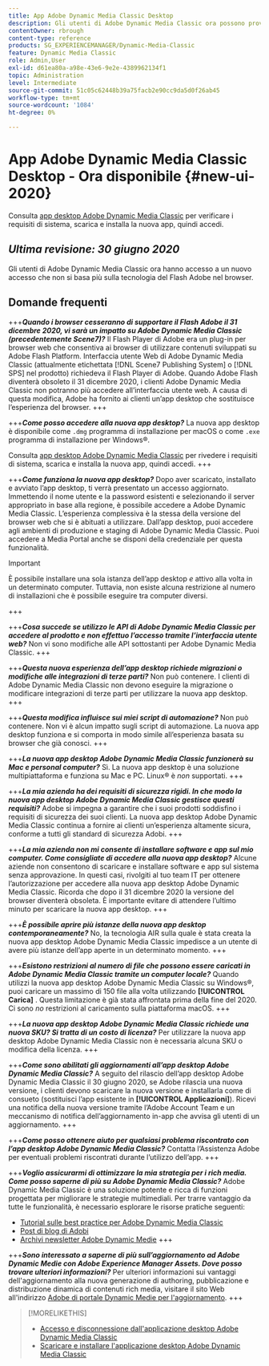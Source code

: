 ```yaml
---
title: App Adobe Dynamic Media Classic Desktop
description: Gli utenti di Adobe Dynamic Media Classic ora possono provare un aggiornamento completo dell’interfaccia utente. L’esperienza offre un accesso aggiornato con collegamenti a risorse preziose; inoltre, questo aggiornamento non si basa più sulla tecnologia Adobe Flash nel browser.
contentOwner: rbrough
content-type: reference
products: SG_EXPERIENCEMANAGER/Dynamic-Media-Classic
feature: Dynamic Media Classic
role: Admin,User
exl-id: d61ea80a-a98e-43e6-9e2e-4389962134f1
topic: Administration
level: Intermediate
source-git-commit: 51c05c62448b39a75facb2e90cc9da5d0f26ab45
workflow-type: tm+mt
source-wordcount: '1084'
ht-degree: 0%

---
```


# App Adobe Dynamic Media Classic Desktop - Ora disponibile {#new-ui-2020}

Consulta [app desktop Adobe Dynamic Media Classic](/help/using/dynamic-media-classic-desktop-app.md) per verificare i requisiti di sistema, scarica e installa la nuova app, quindi accedi.

## _Ultima revisione: 30 giugno 2020_

Gli utenti di Adobe Dynamic Media Classic ora hanno accesso a un nuovo accesso che non si basa più sulla tecnologia del Flash Adobe nel browser.

## Domande frequenti

+++**_Quando i browser cesseranno di supportare il Flash Adobe il 31 dicembre 2020, vi sarà un impatto su Adobe Dynamic Media Classic (precedentemente Scene7)?_**
Il Flash Player di Adobe era un plug-in per browser web che consentiva ai browser di utilizzare contenuti sviluppati su Adobe Flash Platform. Interfaccia utente Web di Adobe Dynamic Media Classic (attualmente etichettata [!DNL Scene7 Publishing System] o [!DNL SPS] nel prodotto) richiedeva il Flash Player di Adobe. Quando Adobe Flash diventerà obsoleto il 31 dicembre 2020, i clienti Adobe Dynamic Media Classic non potranno più accedere all’interfaccia utente web. A causa di questa modifica, Adobe ha fornito ai clienti un’app desktop che sostituisce l’esperienza del browser.
+++

+++**_Come posso accedere alla nuova app desktop?_**
La nuova app desktop è disponibile come `.dmg` programma di installazione per macOS o come `.exe` programma di installazione per Windows®.

Consulta [app desktop Adobe Dynamic Media Classic](/help/using/dynamic-media-classic-desktop-app.md) per rivedere i requisiti di sistema, scarica e installa la nuova app, quindi accedi.
+++

<!-- NEWSLETTER IS DEAD The download links are also available by way of the [Adobe Dynamic Media Classic newsletter subscription page.](https://www.adobe.com/subscription/dynamic-media-newsletter.html) -->

+++**_Come funziona la nuova app desktop?_**
Dopo aver scaricato, installato e avviato l’app desktop, ti verrà presentato un accesso aggiornato. Immettendo il nome utente e la password esistenti e selezionando il server appropriato in base alla regione, è possibile accedere a Adobe Dynamic Media Classic. L’esperienza complessiva è la stessa della versione del browser web che si è abituati a utilizzare. Dall’app desktop, puoi accedere agli ambienti di produzione e staging di Adobe Dynamic Media Classic. Puoi accedere a Media Portal anche se disponi della credenziale per questa funzionalità.

>[!IMPORTANT]
>
>È possibile installare una sola istanza dell’app desktop *e* attivo alla volta in un determinato computer. Tuttavia, non esiste alcuna restrizione al numero di installazioni che è possibile eseguire tra computer diversi.

+++

+++**_Cosa succede se utilizzo le API di Adobe Dynamic Media Classic per accedere al prodotto e non effettuo l’accesso tramite l’interfaccia utente web?_**
Non vi sono modifiche alle API sottostanti per Adobe Dynamic Media Classic.
+++

+++**_Questa nuova esperienza dell’app desktop richiede migrazioni o modifiche alle integrazioni di terze parti?_**
Non può contenere. I clienti di Adobe Dynamic Media Classic non devono eseguire la migrazione o modificare integrazioni di terze parti per utilizzare la nuova app desktop.
+++

+++**_Questa modifica influisce sui miei script di automazione?_**
Non può contenere. Non vi è alcun impatto sugli script di automazione. La nuova app desktop funziona e si comporta in modo simile all’esperienza basata su browser che già conosci.
+++

+++**_La nuova app desktop Adobe Dynamic Media Classic funzionerà su Mac e personal computer?_**
Sì. La nuova app desktop è una soluzione multipiattaforma e funziona su Mac e PC. Linux® è *non* supportati.
+++

+++**_La mia azienda ha dei requisiti di sicurezza rigidi. In che modo la nuova app desktop Adobe Dynamic Media Classic gestisce questi requisiti?_**
Adobe si impegna a garantire che i suoi prodotti soddisfino i requisiti di sicurezza dei suoi clienti. La nuova app desktop Adobe Dynamic Media Classic continua a fornire ai clienti un’esperienza altamente sicura, conforme a tutti gli standard di sicurezza Adobi.
+++

+++**_La mia azienda non mi consente di installare software e app sul mio computer. Come consigliate di accedere alla nuova app desktop?_**
Alcune aziende non consentono di scaricare e installare software e app sul sistema senza approvazione. In questi casi, rivolgiti al tuo team IT per ottenere l’autorizzazione per accedere alla nuova app desktop Adobe Dynamic Media Classic. Ricorda che dopo il 31 dicembre 2020 la versione del browser diventerà obsoleta. È importante evitare di attendere l’ultimo minuto per scaricare la nuova app desktop.
+++

+++**_È possibile aprire più istanze della nuova app desktop contemporaneamente?_**
No, la tecnologia AIR sulla quale è stata creata la nuova app desktop Adobe Dynamic Media Classic impedisce a un utente di avere più istanze dell’app aperte in un determinato momento.
+++

+++**_Esistono restrizioni al numero di file che possono essere caricati in Adobe Dynamic Media Classic tramite un computer locale?_**
Quando utilizzi la nuova app desktop Adobe Dynamic Media Classic su Windows®, puoi caricare un massimo di 150 file alla volta utilizzando **[!UICONTROL Carica]** . Questa limitazione è già stata affrontata prima della fine del 2020. Ci sono *no* restrizioni al caricamento sulla piattaforma macOS.
+++

+++**_La nuova app desktop Adobe Dynamic Media Classic richiede una nuova SKU? Si tratta di un costo di licenza?_**
Per utilizzare la nuova app desktop Adobe Dynamic Media Classic non è necessaria alcuna SKU o modifica della licenza.
+++

+++**_Come sono abilitati gli aggiornamenti all’app desktop Adobe Dynamic Media Classic?_**
A seguito del rilascio dell’app desktop Adobe Dynamic Media Classic il 30 giugno 2020, se Adobe rilascia una nuova versione, i clienti devono scaricare la nuova versione e installarla come di consueto (sostituisci l’app esistente in **[!UICONTROL Applicazioni]**). Ricevi una notifica della nuova versione tramite l’Adobe Account Team e un meccanismo di notifica dell’aggiornamento in-app che avvisa gli utenti di un aggiornamento.
+++

+++**_Come posso ottenere aiuto per qualsiasi problema riscontrato con l’app desktop Adobe Dynamic Media Classic?_**
Contatta l’Assistenza Adobe per eventuali problemi riscontrati durante l’utilizzo dell’app.
+++

+++**_Voglio assicurarmi di ottimizzare la mia strategia per i rich media. Come posso saperne di più su Adobe Dynamic Media Classic?_**
Adobe Dynamic Media Classic è una soluzione potente e ricca di funzioni progettata per migliorare le strategie multimediali. Per trarre vantaggio da tutte le funzionalità, è necessario esplorare le risorse pratiche seguenti:

* [Tutorial sulle best practice per Adobe Dynamic Media Classic](https://experienceleague.adobe.com/docs/experience-manager-learn/dynamic-media-classic-tutorial/overview.html)
* [Post di blog di Adobi](https://blog.adobe.com/)<!-- (https://blog.adobe.com/tag/dynamic-media/) -->
* [Archivi newsletter Adobe Dynamic Medie](https://experienceleague.adobe.com/docs/dynamic-media-classic/using/dynamic-media-newsletter.html)
+++

<!-- HIDDEN AUGUST 2, 2021 BECAUSE THE NEWSLETTER WAS DISCONTINUED Plus, [subscribe to the Dynamic Media newsletter](https://www.adobe.com/subscription/dynamic-media-newsletter.html) to stay current on the latest news, information, training opportunities, powerful features available to you such as [Smart Imaging](https://experienceleague.adobe.com/docs/experience-manager-65/assets/dynamic/imaging-faq.html#dynamic), and the complementary audit program. -->

+++**_Sono interessato a saperne di più sull’aggiornamento ad Adobe Dynamic Medie con Adobe Experience Manager Assets. Dove posso trovare ulteriori informazioni?_**
Per ulteriori informazioni sui vantaggi dell&#39;aggiornamento alla nuova generazione di authoring, pubblicazione e distribuzione dinamica di contenuti rich media, visitare il sito Web all&#39;indirizzo [Adobe di portale Dynamic Medie per l&#39;aggiornamento](/help/using/upgrade.md).
+++

>[!MORELIKETHIS]
>
>* [Accesso e disconnessione dall&#39;applicazione desktop Adobe Dynamic Media Classic](/help/using/signing-out.md)
>* [Scaricare e installare l&#39;applicazione desktop Adobe Dynamic Media Classic](/help/using/dynamic-media-classic-desktop-app.md)

<!-- SAVE - OLD LINK TO BEST PRACTICES GUIDE IN PDF https://www.adobe.com/content/dam/www/us/en/marketing/experience-manager-assets/dynamic-media/adobe-dynamic-media-classic-best-practices-guide.pdf -->